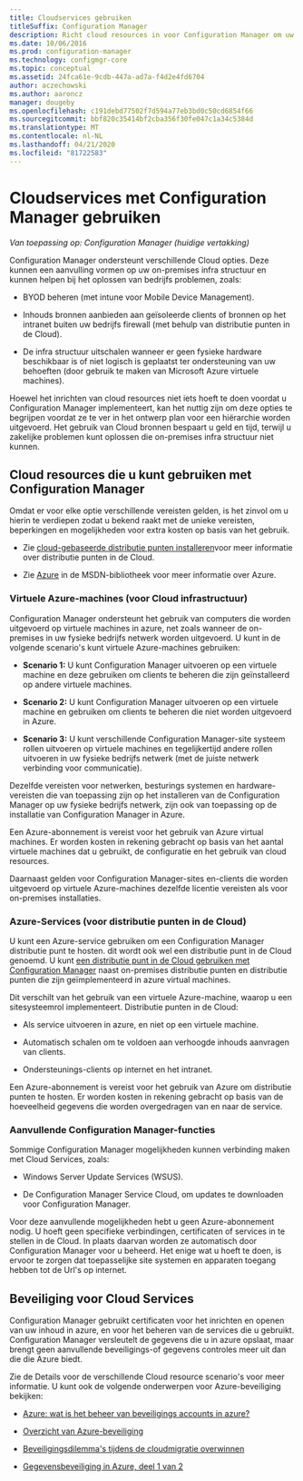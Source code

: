 ```yaml
---
title: Cloudservices gebruiken
titleSuffix: Configuration Manager
description: Richt cloud resources in voor Configuration Manager om uw on-premises infra structuur aan te vullen.
ms.date: 10/06/2016
ms.prod: configuration-manager
ms.technology: configmgr-core
ms.topic: conceptual
ms.assetid: 24fca61e-9cdb-447a-ad7a-f4d2e4fd6704
author: aczechowski
ms.author: aaroncz
manager: dougeby
ms.openlocfilehash: c191debd77502f7d594a77eb3bd0c50cd6854f66
ms.sourcegitcommit: bbf820c35414bf2cba356f30fe047c1a34c5384d
ms.translationtype: MT
ms.contentlocale: nl-NL
ms.lasthandoff: 04/21/2020
ms.locfileid: "81722583"
---
```

# <a name="use-cloud-services-with-configuration-manager"></a>Cloudservices met Configuration Manager gebruiken

*Van toepassing op: Configuration Manager (huidige vertakking)*

Configuration Manager ondersteunt verschillende Cloud opties. Deze kunnen een aanvulling vormen op uw on-premises infra structuur en kunnen helpen bij het oplossen van bedrijfs problemen, zoals:  

-   BYOD beheren (met intune voor Mobile Device Management).  

-   Inhouds bronnen aanbieden aan geïsoleerde clients of bronnen op het intranet buiten uw bedrijfs firewall (met behulp van distributie punten in de Cloud).  

-   De infra structuur uitschalen wanneer er geen fysieke hardware beschikbaar is of niet logisch is geplaatst ter ondersteuning van uw behoeften (door gebruik te maken van Microsoft Azure virtuele machines).  

Hoewel het inrichten van cloud resources niet iets hoeft te doen voordat u Configuration Manager implementeert, kan het nuttig zijn om deze opties te begrijpen voordat ze te ver in het ontwerp plan voor een hiërarchie worden uitgevoerd. Het gebruik van Cloud bronnen bespaart u geld en tijd, terwijl u zakelijke problemen kunt oplossen die on-premises infra structuur niet kunnen.  

## <a name="cloud-based-resources-you-can-use-with-configuration-manager"></a>Cloud resources die u kunt gebruiken met Configuration Manager  
 Omdat er voor elke optie verschillende vereisten gelden, is het zinvol om u hierin te verdiepen zodat u bekend raakt met de unieke vereisten, beperkingen en mogelijkheden voor extra kosten op basis van het gebruik.  

-   Zie [cloud-gebaseerde distributie punten installeren](../servers/deploy/configure/install-cloud-based-distribution-points-in-microsoft-azure.md)voor meer informatie over distributie punten in de Cloud.

-   Zie [Azure](https://go.microsoft.com/fwlink/p/?LinkId=262965) in de MSDN-bibliotheek voor meer informatie over Azure.  

### <a name="azure-virtual-machines-for-cloud-based-infrastructure"></a>Virtuele Azure-machines (voor Cloud infrastructuur)  
 Configuration Manager ondersteunt het gebruik van computers die worden uitgevoerd op virtuele machines in azure, net zoals wanneer de on-premises in uw fysieke bedrijfs netwerk worden uitgevoerd. U kunt in de volgende scenario's kunt virtuele Azure-machines gebruiken:  

-   **Scenario 1:** U kunt Configuration Manager uitvoeren op een virtuele machine en deze gebruiken om clients te beheren die zijn geïnstalleerd op andere virtuele machines.  

-   **Scenario 2:** U kunt Configuration Manager uitvoeren op een virtuele machine en gebruiken om clients te beheren die niet worden uitgevoerd in Azure.  

-   **Scenario 3:** U kunt verschillende Configuration Manager-site systeem rollen uitvoeren op virtuele machines en tegelijkertijd andere rollen uitvoeren in uw fysieke bedrijfs netwerk (met de juiste netwerk verbinding voor communicatie).  

Dezelfde vereisten voor netwerken, besturings systemen en hardware-vereisten die van toepassing zijn op het installeren van de Configuration Manager op uw fysieke bedrijfs netwerk, zijn ook van toepassing op de installatie van Configuration Manager in Azure.  

Een Azure-abonnement is vereist voor het gebruik van Azure virtual machines. Er worden kosten in rekening gebracht op basis van het aantal virtuele machines dat u gebruikt, de configuratie en het gebruik van cloud resources.  

Daarnaast gelden voor Configuration Manager-sites en-clients die worden uitgevoerd op virtuele Azure-machines dezelfde licentie vereisten als voor on-premises installaties.  

### <a name="azure-services-for-cloud-based-distribution-points"></a>Azure-Services (voor distributie punten in de Cloud)  
 U kunt een Azure-service gebruiken om een Configuration Manager distributie punt te hosten. dit wordt ook wel een distributie punt in de Cloud genoemd. U kunt [een distributie punt in de Cloud gebruiken met Configuration Manager](../../core/plan-design/hierarchy/use-a-cloud-based-distribution-point.md) naast on-premises distributie punten en distributie punten die zijn geïmplementeerd in azure virtual machines.  

 Dit verschilt van het gebruik van een virtuele Azure-machine, waarop u een sitesysteemrol implementeert. Distributie punten in de Cloud:  

-   Als service uitvoeren in azure, en niet op een virtuele machine.  

-   Automatisch schalen om te voldoen aan verhoogde inhouds aanvragen van clients.  

-   Ondersteunings-clients op internet en het intranet.  

Een Azure-abonnement is vereist voor het gebruik van Azure om distributie punten te hosten. Er worden kosten in rekening gebracht op basis van de hoeveelheid gegevens die worden overgedragen van en naar de service.  

### <a name="additional-configuration-manager-capabilities"></a>Aanvullende Configuration Manager-functies  
 Sommige Configuration Manager mogelijkheden kunnen verbinding maken met Cloud Services, zoals:  

-   Windows Server Update Services (WSUS).  

-   De Configuration Manager Service Cloud, om updates te downloaden voor Configuration Manager.  

Voor deze aanvullende mogelijkheden hebt u geen Azure-abonnement nodig. U hoeft geen specifieke verbindingen, certificaten of services in te stellen in de Cloud. In plaats daarvan worden ze automatisch door Configuration Manager voor u beheerd. Het enige wat u hoeft te doen, is ervoor te zorgen dat toepasselijke site systemen en apparaten toegang hebben tot de Url's op internet.  

##  <a name="security-for-cloud-based-services"></a><a name="BKMK_CloudSec"></a>Beveiliging voor Cloud Services  
 Configuration Manager gebruikt certificaten voor het inrichten en openen van uw inhoud in azure, en voor het beheren van de services die u gebruikt. Configuration Manager versleutelt de gegevens die u in azure opslaat, maar brengt geen aanvullende beveiligings-of gegevens controles meer uit dan die die Azure biedt.  

 Zie de Details voor de verschillende Cloud resource scenario's voor meer informatie. U kunt ook de volgende onderwerpen voor Azure-beveiliging bekijken:  

-   [Azure: wat is het beheer van beveiligings accounts in azure?](https://go.microsoft.com/fwlink/p/?LinkId=262968)  

-   [Overzicht van Azure-beveiliging](https://go.microsoft.com/fwlink/p/?LinkId=262970)  

-   [Beveiligingsdilemma's tijdens de cloudmigratie overwinnen](https://go.microsoft.com/fwlink/p/?LinkId=262971)  

-   [Gegevensbeveiliging in Azure, deel 1 van 2](https://go.microsoft.com/fwlink/p/?LinkId=262974)  
